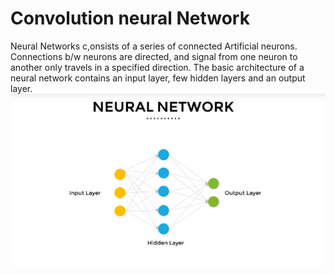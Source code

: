 # Convolution neural Network
Neural Networks c,onsists of a series of connected Artificial neurons. Connections b/w neurons are directed, and signal from one neuron to another only travels in a specified direction. The basic architecture of a neural network contains an input layer, few hidden layers and an output layer.
![Alt text](image.png)

